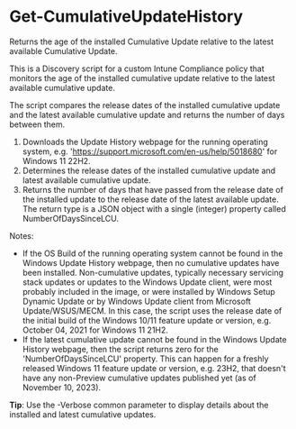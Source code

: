 # Get-CumulativeUpdateHistory
Returns the age of the installed Cumulative Update relative to the latest available Cumulative Update.

This is a Discovery script for a custom Intune Compliance policy that monitors the age of the installed cumulative update relative to the latest available cumulative update.

The script compares the release dates of the installed cumulative update and the latest available cumulative update and returns the number of days between them.

1. Downloads the Update History webpage for the running operating system, e.g. 'https://support.microsoft.com/en-us/help/5018680' for Windows 11 22H2.
2. Determines the release dates of the installed cumulative update and latest available cumulative update.
3. Returns the number of days that have passed from the release date of the installed update to the release date of the latest available update. The return type is a JSON object with a single (integer) property called NumberOfDaysSinceLCU.

Notes:
- If the OS Build of the running operating system cannot be found in the Windows Update History webpage, then no cumulative updates have been installed. Non-cumulative updates, typically necessary servicing stack updates or updates to the Windows Update client, were most probably included in the image, or were installed by Windows Setup Dynamic Update or by Windows Update client from Microsoft Update/WSUS/MECM. In this case, the script uses the release date of the initial build of the Windows 10/11 feature update or version, e.g. October 04, 2021 for Windows 11 21H2.
- If the latest cumulative update cannot be found in the Windows Update History webpage, then the script returns zero for the 'NumberOfDaysSinceLCU' property. This can happen for a freshly released Windows 11 feature update or version, e.g. 23H2, that doesn't have any non-Preview cumulative updates published yet (as of November 10, 2023).

**Tip**: Use the -Verbose common parameter to display details about the installed and latest cumulative updates.
